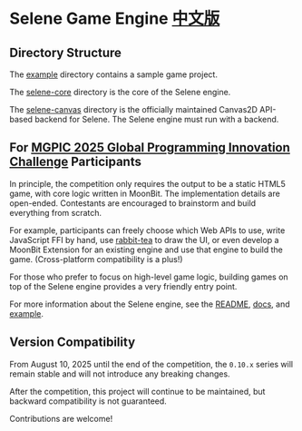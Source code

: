 # Selene Game Engine [中文版](./README-zh.md)

## Directory Structure

The [example](example/) directory contains a sample game project.

The [selene-core](selene-core/) directory is the core of the Selene engine.

The [selene-canvas](selene-canvas/) directory is the officially maintained Canvas2D API-based backend for Selene. The Selene engine must run with a backend.

## For [MGPIC 2025 Global Programming Innovation Challenge](https://www.moonbitlang.cn/2025-mgpic) Participants

In principle, the competition only requires the output to be a static HTML5 game, with core logic written in MoonBit. The implementation details are open-ended. Contestants are encouraged to brainstorm and build everything from scratch.

For example, participants can freely choose which Web APIs to use, write JavaScript FFI by hand, use [rabbit-tea](https://github.com/moonbit-community/rabbit-tea) to draw the UI, or even develop a MoonBit Extension for an existing engine and use that engine to build the game. (Cross-platform compatibility is a plus!)

For those who prefer to focus on high-level game logic, building games on top of the Selene engine provides a very friendly entry point.

For more information about the Selene engine, see the [README](./selene-core/README.md), [docs](./docs/tutorial-zh.md), and [example](./example/).

## Version Compatibility

From August 10, 2025 until the end of the competition, the `0.10.x` series will remain stable and will not introduce any breaking changes.

After the competition, this project will continue to be maintained, but backward compatibility is not guaranteed.

Contributions are welcome!
